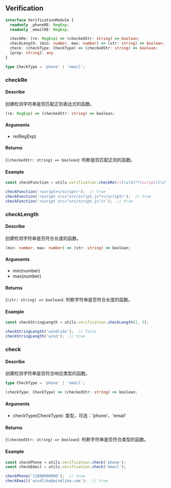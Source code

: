 ## Verification
```ts
interface VerificationModule {
  readonly _phoneRE: RegExp;
  readonly _emailRE: RegExp;

  checkRe: (re: RegExp) => (checkedStr: string) => boolean;
  checkLength: (min: number, max: number) => (str: string) => boolean;
  check: (checkType: CheckType) => (checkedStr: string) => boolean;
  [prop: string]: any
}

type CheckType = 'phone' | 'email';
```

### checkRe
#### Describe
创建检测字符串是否匹配正则表达式的函数。
```ts
(re: RegExp) => (checkedStr: string) => boolean;
```

#### Arguments
  - re(RegExp)

#### Returns
(```(checkedStr: string) => boolean```): 判断是否匹配正则的函数。

#### Example
```ts
const checkFunction = utils.verification.checkRe(/<[\s\S]*?(script)[\s\S]*?>/);

checkFunction('<script></script>');  // true
checkFunction('<script src="src/script.js"></script>');  // true
checkFunction('<script src="src/script.js"/>');  // true
```

### checkLength
#### Describe
创建检测字符串是否符合长度的函数。
```ts
(min: number, max: number) => (str: string) => boolean;
```

#### Arguments
  - min(number)
  - max(number)

#### Returns
(```(str: string) => boolean```): 判断字符串是否符合长度的函数。

#### Example
```ts
const checkStringLength = utils.verification.checkLength(1, 5);

checkStringLength('windlike');  // false
checkStringLength('wind');  // true
```

### check
#### Describe
创建检测字符串是否符合响应类型的函数。
```ts
type CheckType = 'phone' | 'email';

(checkType: CheckType) => (checkedStr: string) => boolean;
```

#### Arguments
  - checkType(CheckType): 类型，可选：'phone'、'email'

#### Returns
(```(checkedStr: string) => boolean```): 判断字符串是否符合类型的函数。

#### Example
```ts
const checkPhone = utils.verification.check('phone');
const checkEmail = utils.verification.check('email');

checkPhone('13800000000');  // true
checkEmail('windlike@windlike.com');  // true
```